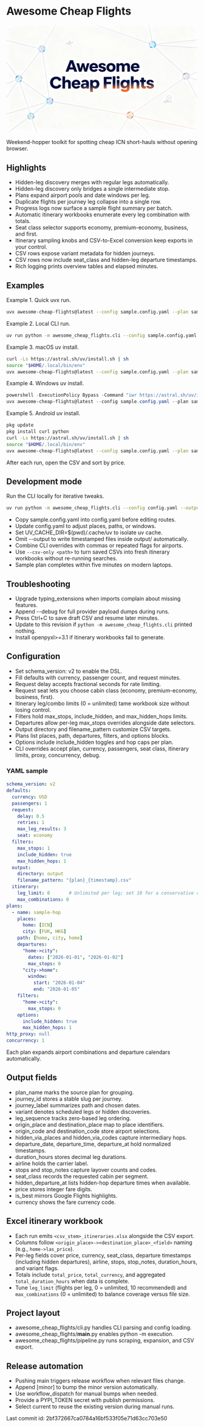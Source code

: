 # Awesome Cheap Flights

![Awesome Cheap Flights logo](assets/logo.png)

Weekend-hopper toolkit for spotting cheap ICN short-hauls without opening browser.

## Highlights
- Hidden-leg discovery merges with regular legs automatically.
- Hidden-leg discovery only bridges a single intermediate stop.
- Plans expand airport pools and date windows per leg.
- Duplicate flights per journey leg collapse into a single row.
- Progress logs now surface a sample flight summary per batch.
- Automatic itinerary workbooks enumerate every leg combination with totals.
- Seat class selector supports economy, premium-economy, business, and first.
- Itinerary sampling knobs and CSV-to-Excel conversion keep exports in your control.
- CSV rows expose variant metadata for hidden journeys.
- CSV rows now include seat_class and hidden-leg departure timestamps.
- Rich logging prints overview tables and elapsed minutes.

## Examples
Example 1. Quick uvx run.
```bash
uvx awesome-cheap-flights@latest --config sample.config.yaml --plan sample-hop
```
Example 2. Local CLI run.
```bash
uv run python -m awesome_cheap_flights.cli --config sample.config.yaml --plan sample-hop
```
Example 3. macOS uv install.
```bash
curl -Ls https://astral.sh/uv/install.sh | sh
source "$HOME/.local/bin/env"
uvx awesome-cheap-flights@latest --config sample.config.yaml --plan sample-hop
```
Example 4. Windows uv install.
```powershell
powershell -ExecutionPolicy Bypass -Command "iwr https://astral.sh/uv/install.ps1 -useb | iex"
uvx awesome-cheap-flights@latest --config sample.config.yaml --plan sample-hop
```
Example 5. Android uv install.
```sh
pkg update
pkg install curl python
curl -Ls https://astral.sh/uv/install.sh | sh
source "$HOME/.local/bin/env"
uvx awesome-cheap-flights@latest --config sample.config.yaml --plan sample-hop
```
After each run, open the CSV and sort by price.

## Development mode
Run the CLI locally for iterative tweaks.
```bash
uv run python -m awesome_cheap_flights.cli --config config.yaml --output output/dev.csv
```
- Copy sample.config.yaml into config.yaml before editing routes.
- Update config.yaml to adjust places, paths, or windows.
- Set UV_CACHE_DIR=$(pwd)/.cache/uv to isolate uv cache.
- Omit --output to write timestamped files inside output/ automatically.
- Combine CLI overrides with commas or repeated flags for airports.
- Use `--csv-only <path>` to turn saved CSVs into fresh itinerary workbooks without re-running searches.
- Sample plan completes within five minutes on modern laptops.

## Troubleshooting
- Upgrade typing_extensions when imports complain about missing features.
- Append --debug for full provider payload dumps during runs.
- Press Ctrl+C to save draft CSV and resume later minutes.
- Update to this revision if `python -m awesome_cheap_flights.cli` printed nothing.
- Install openpyxl>=3.1 if itinerary workbooks fail to generate.

## Configuration
- Set schema_version: v2 to enable the DSL.
- Fill defaults with currency, passenger count, and request minutes.
- Request delay accepts fractional seconds for rate limiting.
- Request seat lets you choose cabin class (economy, premium-economy, business, first).
- Itinerary leg/combo limits (0 = unlimited) tame workbook size without losing control.
- Filters hold max_stops, include_hidden, and max_hidden_hops limits.
- Departures allow per-leg max_stops overrides alongside date selectors.
- Output directory and filename_pattern customize CSV targets.
- Plans list places, path, departures, filters, and options blocks.
- Options include include_hidden toggles and hop caps per plan.
- CLI overrides accept plan, currency, passengers, seat class, itinerary limits, proxy, concurrency, debug.

### YAML sample
```yaml
schema_version: v2
defaults:
  currency: USD
  passengers: 1
  request:
    delay: 0.5
    retries: 1
    max_leg_results: 3
    seat: economy
  filters:
    max_stops: 1
    include_hidden: true
    max_hidden_hops: 1
  output:
    directory: output
    filename_pattern: "{plan}_{timestamp}.csv"
  itinerary:
    leg_limit: 0       # Unlimited per leg; set 10 for a conservative cap.
    max_combinations: 0
plans:
  - name: sample-hop
    places:
      home: [ICN]
      city: [FUK, HKG]
    path: [home, city, home]
    departures:
      "home->city":
        dates: ["2026-01-01", "2026-01-02"]
        max_stops: 0
      "city->home":
        window:
          start: "2026-01-04"
          end: "2026-01-05"
    filters:
      "home->city":
        max_stops: 0
    options:
      include_hidden: true
      max_hidden_hops: 1
http_proxy: null
concurrency: 1
```

Each plan expands airport combinations and departure calendars automatically.

## Output fields
- plan_name marks the source plan for grouping.
- journey_id stores a stable slug per journey.
- journey_label summarizes path and chosen dates.
- variant denotes scheduled legs or hidden discoveries.
- leg_sequence tracks zero-based leg ordering.
- origin_place and destination_place map to place identifiers.
- origin_code and destination_code store airport selections.
- hidden_via_places and hidden_via_codes capture intermediary hops.
- departure_date, departure_time, departure_at hold normalized timestamps.
- duration_hours stores decimal leg durations.
- airline holds the carrier label.
- stops and stop_notes capture layover counts and codes.
- seat_class records the requested cabin per segment.
- hidden_departure_at lists hidden-hop departure times when available.
- price stores integer fare digits.
- is_best mirrors Google Flights highlights.
- currency shows the fare currency code.

## Excel itinerary workbook
- Each run emits `<csv_stem>_itineraries.xlsx` alongside the CSV export.
- Columns follow `<origin_place>-><destination_place>_<field>` naming (e.g., `home->las_price`).
- Per-leg fields cover price, currency, seat_class, departure timestamps (including hidden departures), airline, stops, stop_notes, duration_hours, and variant flags.
- Totals include `total_price`, `total_currency`, and aggregated `total_duration_hours` when data is complete.
- Tune `leg_limit` (flights per leg, 0 = unlimited, 10 recommended) and `max_combinations` (0 = unlimited) to balance coverage versus file size.

## Project layout
- awesome_cheap_flights/cli.py handles CLI parsing and config loading.
- awesome_cheap_flights/__main__.py enables python -m execution.
- awesome_cheap_flights/pipeline.py runs scraping, expansion, and CSV export.

## Release automation
- Pushing main triggers release workflow when relevant files change.
- Append [minor] to bump the minor version automatically.
- Use workflow_dispatch for manual bumps when needed.
- Provide a PYPI_TOKEN secret with publish permissions.
- Select current to reuse the existing version during manual runs.

Last commit id: 2bf372667ca0784a16bf533f05e71d63cc703e50
